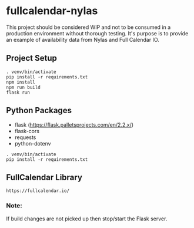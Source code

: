 # fullcalendar-nylas

This project should be considered WIP and not to be consumed in a production environment without thorough testing.
It's purpose is to provide an example of availability data from Nylas and Full Calendar IO.



## Project Setup

```shell script
. venv/bin/activate
pip install -r requirements.txt
npm install
npm run build
flask run
```

## Python Packages
- flask (https://flask.palletsprojects.com/en/2.2.x/)
- flask-cors
- requests
- python-dotenv
```shell script
. venv/bin/activate
pip install -r requirements.txt
```

## FullCalendar Library
```
https://fullcalendar.io/
```


### Note:
If build changes are not picked up then stop/start the Flask server.
